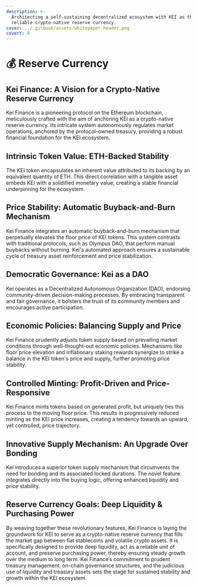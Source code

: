 ```yaml
---
description: >-
  Architecting a self-sustaining decentralized ecosystem with KEI as the
  reliable crypto-native reserve currency.
cover: ../.gitbook/assets/whitepaper-header.png
coverY: 0
---
```


# 💰 Reserve Currency

## **Kei Finance: A Vision for a Crypto-Native Reserve Currency**

Kei Finance is a pioneering protocol on the Ethereum blockchain, meticulously crafted with the aim of anchoring KEI as a crypto-native reserve currency. Its intricate system autonomously regulates market operations, anchored by the protocol-owned treasury, providing a robust financial foundation for the KEI ecosystem.

## **Intrinsic Token Value: ETH-Backed Stability**

The KEI token encapsulates an inherent value attributed to its backing by an equivalent quantity of ETH. This direct correlation with a tangible asset embeds KEI with a solidified monetary value, creating a stable financial underpinning for the ecosystem.

## **Price Stability: Automatic Buyback-and-Burn Mechanism**

Kei Finance integrates an automatic buyback-and-burn mechanism that perpetually elevates the floor price of KEI tokens. This system contrasts with traditional protocols, such as Olympus DAO, that perform manual buybacks without burning. Kei's automated approach ensures a sustainable cycle of treasury asset reinforcement and price stabilization.

## **Democratic Governance: Kei as a DAO**

Kei operates as a Decentralized Autonomous Organization (DAO), endorsing community-driven decision-making processes. By embracing transparent and fair governance, it bolsters the trust of its community members and encourages active participation.

## **Economic Policies: Balancing Supply and Price**

Kei Finance prudently adjusts token supply based on prevailing market conditions through well-thought-out economic policies. Mechanisms like floor price elevation and inflationary staking rewards synergize to strike a balance in the KEI token's price and supply, further promoting price stability.

## **Controlled Minting: Profit-Driven and Price-Responsive**

Kei Finance mints tokens based on generated profit, but uniquely ties this process to the moving floor price. This results in progressively reduced minting as the KEI price increases, creating a tendency towards an upward, yet controlled, price trajectory.

## **Innovative Supply Mechanism: An Upgrade Over Bonding**

Kei introduces a superior token supply mechanism that circumvents the need for bonding and its associated locked durations. The novel feature integrates directly into the buying logic, offering enhanced liquidity and price stability.

## **Reserve Currency Goals: Deep Liquidity & Purchasing Power**

By weaving together these revolutionary features, Kei Finance is laying the groundwork for KEI to serve as a crypto-native reserve currency that fills the market gap between fiat stablecoins and volatile crypto assets. It is specifically designed to provide deep liquidity, act as a reliable unit of account, and preserve purchasing power, thereby ensuring steady growth over the medium to long term. Kei Finance’s commitment to prudent treasury management, on-chain governance structures, and the judicious use of liquidity and treasury assets sets the stage for sustained stability and growth within the KEI ecosystem.
